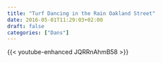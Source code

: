 ```yaml
---
title: "Turf Dancing in the Rain Oakland Street"
date: 2016-05-01T11:29:03+02:00
draft: false
categories: ["Dans"]
---
```


{{< youtube-enhanced JQRRnAhmB58 >}}
